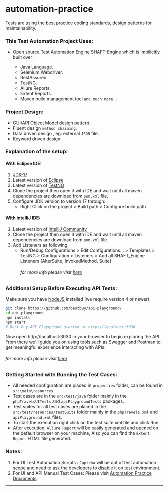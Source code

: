 # automation-practice
Tests are using the best practice coding standards, design patterns for maintainability.
### This Test Automation Project Uses: 
* Open source Test Automation Engine [SHAFT-Engine](https://github.com/MohabMohie/SHAFT_ENGINE) which is impilicitly built over :

	* Java Language.
	* Selenium Webdriver.
	* RestAssured.
	* TestNG.
	* Allure Reports.
	* Extent Reports.
	* Maven build management tool `and much more..`
 
### Project Design:
* GUI/API Object Model design pattern.
* Fluent design `method chaining`.
* Data driven design , eg: external `JSON` file.
* Keyword driven design.
 

### Explanation of the setup:
#### With Eclipse IDE:

1. [JDK-17](https://www.oracle.com/java/technologies/downloads/#jdk17-windows)
2. Latest version of [Eclipse](http://www.eclipse.org/downloads/eclipse-packages/)
3. Latest version of [TestNG](https://testng.org/doc/download.html)
4. Clone the project then open it with IDE and wait until all maven dependencies are download from `pom.xml` file.
5. Configure JDK version to version 17 through: 
	+ Right Click on the project > Build path > Configure build path
	
#### With intelliJ IDE:
1. Latest version of [intelliJ Community](https://www.jetbrains.com/idea/download/#section=windows)
2. Clone the project then open it with IDE and wait until all maven dependencies are download from `pom.xml` file.
3. Add Listeners as following:
	- Run/Debug Configurations > Edit Configurations... > Templates > TestNG > Configuration > Listeners > Add all SHAFT_Engine Listeners [AlterSuite, InvokedMethod, Suite] 
		###### for more info please visit [here](https://github.com/MohabMohie/using_SHAFT_ENGINE)
	
### Additional Setup Before Executing API Tests:

Make sure you have [NodeJS](https://nodejs.org/) installed (we require version 4 or newer).

```bash
git clone https://github.com/bestbuy/api-playground/
cd api-playground
npm install
npm start
# Best Buy API Playground started at http://localhost:3030
```

Now open http://localhost:3030 in your browser to begin exploring the API. From there we'll guide you on using tools such as Swagger and Postman to get meaningful experience interacting with APIs.
###### for more info please visit [here](https://github.com/BestBuy/api-playground)
	
### Getting Started with Running the Test Cases:
* All needed configuration are placed in `properties` folder, can be found in `src\main\resources`.
* Test cases are in  the `src/test/java` folder mainly in the `phpTravelsUITests` and `apiPlaygroundTests` packages.
* Test suites for all test cases are placed in the `src/test/resources/testSuits` folder mainly in the `phpTravels.xml` and `apiPlayground.xml` files.
* To start the execution right click on the test suite xml file and click Run.
* After execution, `Allure Report` will be easily generated and opened on the default browser on your machine, Also you can find the `Extent Report` HTML file generated.

### Notes:
1. For UI Test Automation Scripts : `Captcha` will be out of test automation scope and need to ask the developers to disable it on test environment.
2. For UI and API Manual Test Cases: Please visit [Automation Practice Documents](https://drive.google.com/drive/folders/1FGuPmZ_7bsGpGO__oDPqopwoElzk7ZwB?usp=sharing).

***
